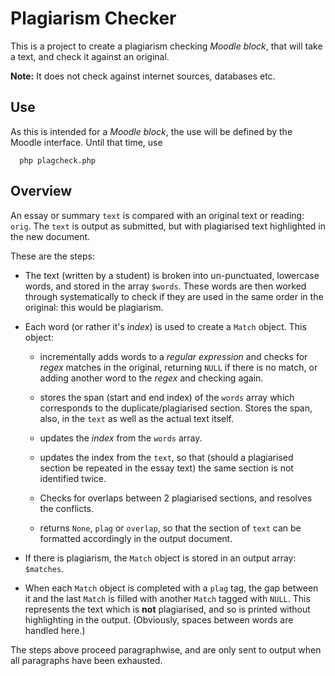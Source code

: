 Plagiarism Checker
==================

This is a project to create a plagiarism checking *Moodle block*,
that will take a text, and check it against an original.

**Note:** It does not check against internet sources, databases etc.

Use
---

As this is intended for a *Moodle block*, the use will be
defined by the Moodle interface. Until that time, use

      php plagcheck.php

Overview
--------

An essay or summary `text` is compared with an original text or reading: `orig`. The `text` is output as submitted, but
with plagiarised text highlighted in the new document.

These are the steps:

* The text (written by a student) is broken into un-punctuated,
  lowercase words, and stored in the array `$words`. These
  words are then worked through systematically to check if they
  are used in the same order in the original: this would be
  plagiarism.

* Each word (or rather it's *index*) is used to create a `Match` object. This object:

    - incrementally adds words to a *regular expression* and
      checks for *regex*  matches in the original, returning
      `NULL` if there is no match, or adding another word
      to the *regex* and checking again.

    - stores the span (start and end index) of the `words` array
      which corresponds to the duplicate/plagiarised section.
      Stores the span, also, in the `text` as well as the actual
      text itself.

    - updates the *index* from the `words` array.

    - updates the index from the `text`, so that (should a
      plagiarised section be repeated in the essay text) the
      same section is not identified twice.

    - Checks for overlaps between 2 plagiarised sections, and
      resolves the conflicts.

    - returns `None`, `plag` or `overlap`, so that the section of
      `text` can be formatted accordingly in the output document.

* If there is plagiarism, the `Match` object is stored in an
  output array: `$matches`.

* When each `Match` object is completed with a `plag` tag, the
  gap between it and the last `Match` is filled with another
  `Match` tagged with `NULL`. This represents the text which is
  **not** plagiarised, and so is printed without highlighting
  in the output. (Obviously, spaces between words are handled
  here.)

The steps above proceed paragraphwise, and are only sent to
output when all paragraphs have been exhausted.
